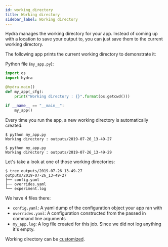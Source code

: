 ```yaml
---
id: working_directory
title: Working directory
sidebar_label: Working directory
---
```


Hydra manages the working directory for your app.
Instead of coming up with a location to save your output to, you can just save them to the
current working directory.

The following app prints the current working directory to demonstrate it:

Python file (`my_app.py`):
```python
import os
import hydra

@hydra.main()
def my_app(_cfg):
    print("Working directory : {}".format(os.getcwd()))

if __name__ == "__main__":
    my_app()
```

Every time you run the app, a new working directory is automatically created:
```text
$ python my_app.py
Working directory : outputs/2019-07-26_13-49-27

$ python my_app.py
Working directory : outputs/2019-07-26_13-49-29
```

Let's take a look at one of those working directories:
```text
$ tree outputs/2019-07-26_13-49-27
outputs/2019-07-26_13-49-27
├── config.yaml
├── overrides.yaml
└── experiment.log
```

We have 4 files there:
* `config.yaml`: A yaml dump of the configuration object your app ran with
* `overrides.yaml`: A configuration constructed from the passed in command line arguments
* `my_app.log`: A log file created for this job. Since we did not log anything it's empty.

Working directory can be [customized](../configure_hydra/workdir).
